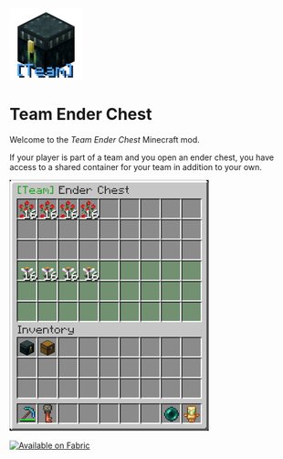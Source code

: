 ![Icon](./src/main/resources/assets/icon.png)
# Team Ender Chest
Welcome to the *Team Ender Chest* Minecraft mod.

If your player is part of a team and you open an ender chest, you have access to a shared container for your team in addition to your own.

![Screenshot](./src/main/resources/assets/screenshot.png)

<a href="https://fabricmc.net/"><img src="https://camo.githubusercontent.com/607921ac1756cf04710d06279fbf9f934b3b3f6435ac29d408a12bf4c2015b1b/68747470733a2f2f63646e2e6a7364656c6976722e6e65742f6e706d2f40696e746572677261762f646576696e732d62616467657340332f6173736574732f636f7a792f737570706f727465642f6661627269635f3634682e706e67" alt="Available on Fabric" width="200"></a>